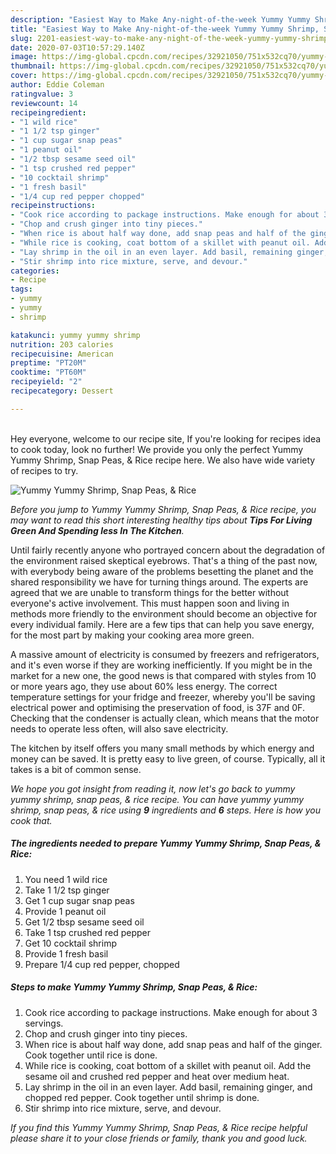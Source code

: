 ```yaml
---
description: "Easiest Way to Make Any-night-of-the-week Yummy Yummy Shrimp, Snap Peas, &amp;amp; Rice"
title: "Easiest Way to Make Any-night-of-the-week Yummy Yummy Shrimp, Snap Peas, &amp;amp; Rice"
slug: 2201-easiest-way-to-make-any-night-of-the-week-yummy-yummy-shrimp-snap-peas-and-amp-rice
date: 2020-07-03T10:57:29.140Z
image: https://img-global.cpcdn.com/recipes/32921050/751x532cq70/yummy-yummy-shrimp-snap-peas-rice-recipe-main-photo.jpg
thumbnail: https://img-global.cpcdn.com/recipes/32921050/751x532cq70/yummy-yummy-shrimp-snap-peas-rice-recipe-main-photo.jpg
cover: https://img-global.cpcdn.com/recipes/32921050/751x532cq70/yummy-yummy-shrimp-snap-peas-rice-recipe-main-photo.jpg
author: Eddie Coleman
ratingvalue: 3
reviewcount: 14
recipeingredient:
- "1 wild rice"
- "1 1/2 tsp ginger"
- "1 cup sugar snap peas"
- "1 peanut oil"
- "1/2 tbsp sesame seed oil"
- "1 tsp crushed red pepper"
- "10 cocktail shrimp"
- "1 fresh basil"
- "1/4 cup red pepper chopped"
recipeinstructions:
- "Cook rice according to package instructions. Make enough for about 3 servings."
- "Chop and crush ginger into tiny pieces."
- "When rice is about half way done, add snap peas and half of the ginger. Cook together until rice is done."
- "While rice is cooking, coat bottom of a skillet with peanut oil. Add the sesame oil and crushed red pepper and heat over medium heat."
- "Lay shrimp in the oil in an even layer. Add basil, remaining ginger, and chopped red pepper. Cook together until shrimp is done."
- "Stir shrimp into rice mixture, serve, and devour."
categories:
- Recipe
tags:
- yummy
- yummy
- shrimp

katakunci: yummy yummy shrimp 
nutrition: 203 calories
recipecuisine: American
preptime: "PT20M"
cooktime: "PT60M"
recipeyield: "2"
recipecategory: Dessert

---
```

<br>
Hey everyone, welcome to our recipe site, If you're looking for recipes idea to cook today, look no further! We provide you only the perfect Yummy Yummy Shrimp, Snap Peas, &amp; Rice recipe here. We also have wide variety of recipes to try.
<br>


![Yummy Yummy Shrimp, Snap Peas, &amp; Rice](https://img-global.cpcdn.com/recipes/32921050/751x532cq70/yummy-yummy-shrimp-snap-peas-rice-recipe-main-photo.jpg)

<i>Before you jump to Yummy Yummy Shrimp, Snap Peas, &amp; Rice recipe, you may want to read this short interesting healthy tips about 
<strong>Tips For Living Green And Spending less In The Kitchen</strong>.</i>
</br>

Until fairly recently anyone who portrayed concern about the degradation of the environment raised skeptical eyebrows. That's a thing of the past now, with everybody being aware of the problems besetting the planet and the shared responsibility we have for turning things around. The experts are agreed that we are unable to transform things for the better without everyone's active involvement. This must happen soon and living in methods more friendly to the environment should become an objective for every individual family. Here are a few tips that can help you save energy, for the most part by making your cooking area more green.

A massive amount of electricity is consumed by freezers and refrigerators, and it's even worse if they are working inefficiently. If you might be in the market for a new one, the good news is that compared with styles from 10 or more years ago, they use about 60% less energy. The correct temperature settings for your fridge and freezer, whereby you'll be saving electrical power and optimising the preservation of food, is 37F and 0F. Checking that the condenser is actually clean, which means that the motor needs to operate less often, will also save electricity.

The kitchen by itself offers you many small methods by which energy and money can be saved. It is pretty easy to live green, of course. Typically, all it takes is a bit of common sense.


<i>We hope you got insight from reading it, now let's go back to yummy yummy shrimp, snap peas, &amp; rice recipe. You can have yummy yummy shrimp, snap peas, &amp; rice using <strong>9</strong> ingredients and <strong>6</strong> steps. Here is how you cook that.
</i>

##### The ingredients needed to prepare Yummy Yummy Shrimp, Snap Peas, &amp; Rice:

1. You need 1 wild rice
1. Take 1 1/2 tsp ginger
1. Get 1 cup sugar snap peas
1. Provide 1 peanut oil
1. Get 1/2 tbsp sesame seed oil
1. Take 1 tsp crushed red pepper
1. Get 10 cocktail shrimp
1. Provide 1 fresh basil
1. Prepare 1/4 cup red pepper, chopped


##### Steps to make Yummy Yummy Shrimp, Snap Peas, &amp; Rice:

1. Cook rice according to package instructions. Make enough for about 3 servings.
1. Chop and crush ginger into tiny pieces.
1. When rice is about half way done, add snap peas and half of the ginger. Cook together until rice is done.
1. While rice is cooking, coat bottom of a skillet with peanut oil. Add the sesame oil and crushed red pepper and heat over medium heat.
1. Lay shrimp in the oil in an even layer. Add basil, remaining ginger, and chopped red pepper. Cook together until shrimp is done.
1. Stir shrimp into rice mixture, serve, and devour.


<i>If you find this Yummy Yummy Shrimp, Snap Peas, &amp; Rice recipe helpful please share it to your close friends or family, thank you and good luck.</i>
